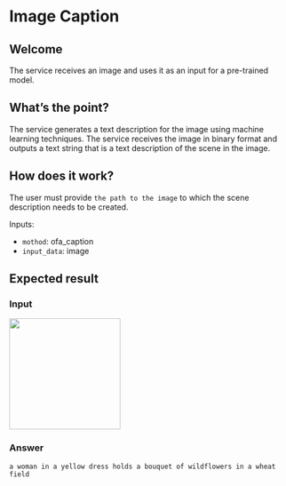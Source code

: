 # Image Caption

## Welcome

The service receives an image and uses it as an input for a pre-trained model.

## What’s the point?

The service generates a text description for the image using machine learning techniques. The service receives the image in binary format and outputs a text string that is a text description of the scene in the image.

##  How does it work?

The user must provide `the path to the image` to which the scene description needs to be created.

Inputs:

* `mothod`: ofa_caption
* `input_data`: image

## Expected result

### Input
<img src="https://i7.imageban.ru/out/2022/08/30/7b3d3bb33a75797483e48005d49e784a.jpg" width="200" />

### Answer
```
a woman in a yellow dress holds a bouquet of wildflowers in a wheat field
```
